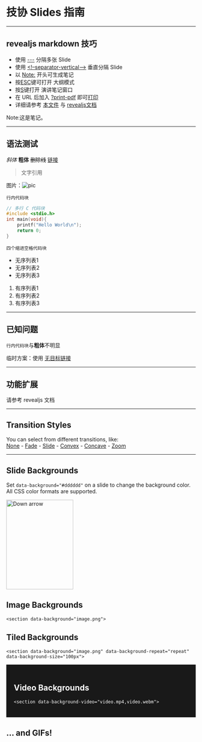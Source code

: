 # 技协 Slides 指南

---

## revealjs markdown 技巧


* 使用 [-&#45;&#45;](javascript:) 分隔多张 Slide
* 使用 [&lt;!&ndash;separator-vertical&ndash;&gt;](javascript:) 垂直分隔 Slide 
* 以 [Note:](javascript:) 开头可生成笔记
* 按[ESC](javascript:)键可打开 大纲模式
* 按[S](javascript:)键打开 演讲笔记窗口
* 在 URL 后加入 [?print-pdf](?print-pdf) 即可[打印](?print-pdf)
* 详细请参考 [本文件](https://) 与 [revealjs文档](https://github.com/hakimel/reveal.js)


Note:这是笔记。

---

## 语法测试


*斜体*  **粗体** ~~删除线~~ [链接](http://github.com)

> 文字引用

图片：![pic](https://www.baidu.com/img/bd_logo1.png)


<!--separator-vertical-->

`行内代码块`

```c
// 多行 C 代码块
#include <stdio.h>
int main(void){
    printf("Hello World\n");
    return 0; 
}
```

    四个缩进空格代码块
    

<!--separator-vertical-->


- 无序列表1
- 无序列表2
- 无序列表3


1. 有序列表1
2. 有序列表2
3. 有序列表3

---

## 已知问题


`行内代码块`与**粗体**不明显

临时方案：使用 [无目标链接](javascript:)

---

## 功能扩展

请参考 revealjs 文档

---
<section id="transitions">
	<h2>Transition Styles</h2>
	<p>
		You can select from different transitions, like: <br>
		<a href="?transition=none#/transitions">None</a> -
		<a href="?transition=fade#/transitions">Fade</a> -
		<a href="?transition=slide#/transitions">Slide</a> -
		<a href="?transition=convex#/transitions">Convex</a> -
		<a href="?transition=concave#/transitions">Concave</a> -
		<a href="?transition=zoom#/transitions">Zoom</a>
	</p>
</section>

---

<section data-background="#dddddd">
	<h2>Slide Backgrounds</h2>
	<p>
		Set <code>data-background="#dddddd"</code> on a slide to change the background color. All CSS color formats are supported.
	</p>
	<a href="#" class="navigate-down">
		<img width="178" height="238" data-src="https://s3.amazonaws.com/hakim-static/reveal-js/arrow.png" alt="Down arrow">
	</a>
</section>
<section data-background="https://s3.amazonaws.com/hakim-static/reveal-js/image-placeholder.png">
	<h2>Image Backgrounds</h2>
	<pre><code class="hljs">&lt;section data-background="image.png"&gt;</code></pre>
</section>
<section data-background="https://s3.amazonaws.com/hakim-static/reveal-js/image-placeholder.png" data-background-repeat="repeat" data-background-size="100px">
	<h2>Tiled Backgrounds</h2>
	<pre><code class="hljs" style="word-wrap: break-word;">&lt;section data-background="image.png" data-background-repeat="repeat" data-background-size="100px"&gt;</code></pre>
</section>
<section data-background-video="https://s3.amazonaws.com/static.slid.es/site/homepage/v1/homepage-video-editor.mp4,https://s3.amazonaws.com/static.slid.es/site/homepage/v1/homepage-video-editor.webm" data-background-color="#000000">
	<div style="background-color: rgba(0, 0, 0, 0.9); color: #fff; padding: 20px;">
		<h2>Video Backgrounds</h2>
		<pre><code class="hljs" style="word-wrap: break-word;">&lt;section data-background-video="video.mp4,video.webm"&gt;</code></pre>
	</div>
</section>
<section data-background="http://i.giphy.com/90F8aUepslB84.gif">
	<h2>... and GIFs!</h2>
</section>

